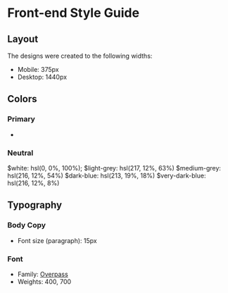 # Front-end Style Guide

## Layout

The designs were created to the following widths:

- Mobile: 375px
- Desktop: 1440px

## Colors

### Primary

-

### Neutral

$white: hsl(0, 0%, 100%);
$light-grey: hsl(217, 12%, 63%)
$medium-grey: hsl(216, 12%, 54%)
$dark-blue: hsl(213, 19%, 18%)
$very-dark-blue: hsl(216, 12%, 8%)

## Typography

### Body Copy

- Font size (paragraph): 15px

### Font

- Family: [Overpass](https://fonts.google.com/specimen/Overpass)
- Weights: 400, 700

